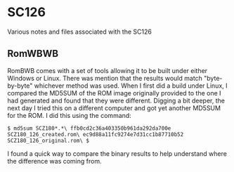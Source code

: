 # SC126
Various notes and files associated with the SC126

## RomWBWB
RomBWB comes with a set of tools allowing it to be built under either Windows or Linux. There was mention that the results would match "byte-by-byte" whichever method was used. When I first did a build under Linux, I compared the MD5SUM of the ROM image originally provided to the one I had generated and found that they were different. Digging a bit deeper, the next day I tried this on a different computer and got yet another MD5SUM for the ROM. I did this using the command:

`$ md5sum SCZ180*.*\
ffb0cd2c36a403350b961da292da700e  SCZ180_126_created.rom\
ec9d88a11fc9274e7d31cc1b87710b52  SCZ180_126_original.rom\
$`

I found a quick way to compare the binary results to help understand where the difference was coming from.
